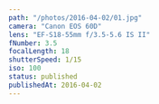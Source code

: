 ```yaml
---
path: "/photos/2016-04-02/01.jpg"
camera: "Canon EOS 60D"
lens: "EF-S18-55mm f/3.5-5.6 IS II"
fNumber: 3.5
focalLength: 18
shutterSpeed: 1/15
iso: 100
status: published
publishedAt: 2016-04-02
---
```

